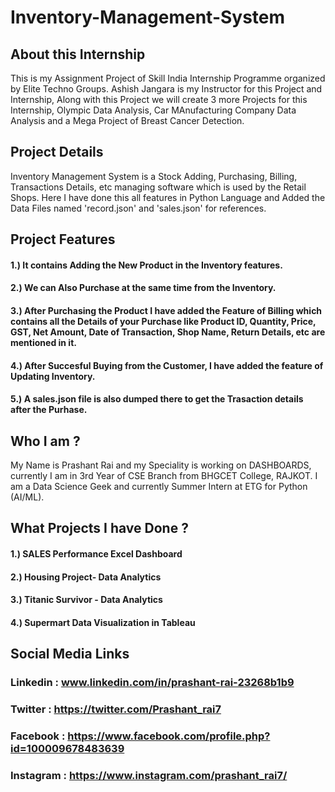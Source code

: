 # Inventory-Management-System


## About this Internship

This is my Assignment Project of Skill India Internship Programme organized by Elite Techno Groups. Ashish Jangara is my Instructor for this Project and Internship, Along with this Project we will create 3 more Projects for this Internship, Olympic Data Analysis, Car MAnufacturing Company Data Analysis and a Mega Project of Breast Cancer Detection.



## Project Details

Inventory Management System is a Stock Adding, Purchasing, Billing, Transactions Details, etc managing software which is used by the Retail Shops. Here I have done this all features in Python Language and Added the Data Files named 'record.json' and 'sales.json' for references.



## Project Features

#### 1.) It contains Adding the New Product in the Inventory features.
#### 2.) We can Also Purchase at the same time from the Inventory.
#### 3.) After Purchasing the Product I have added the Feature of Billing which contains all the Details of your Purchase like Product ID, Quantity, Price, GST, Net Amount, Date of Transaction, Shop Name, Return Details, etc are mentioned in it.
#### 4.) After Succesful Buying from the Customer, I have added the feature of Updating Inventory.
#### 5.) A sales.json file is also dumped there to get the Trasaction details after the Purhase.



## Who I am ?
My Name is Prashant Rai and my Speciality is working on DASHBOARDS, currently I am in 3rd Year of CSE Branch from BHGCET College, RAJKOT. I am a Data Science Geek and currently Summer Intern at ETG for Python (AI/ML). 



## What Projects I have Done ?

#### 1.) SALES Performance Excel Dashboard
#### 2.) Housing Project- Data Analytics
#### 3.) Titanic Survivor - Data Analytics
#### 4.) Supermart Data Visualization in Tableau



## Social Media Links

### Linkedin : www.linkedin.com/in/prashant-rai-23268b1b9
### Twitter : https://twitter.com/Prashant_rai7
### Facebook : https://www.facebook.com/profile.php?id=100009678483639
### Instagram : https://www.instagram.com/prashant_rai7/

